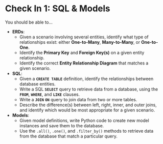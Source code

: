 # Check In 1: SQL & Models

You should be able to...

- **ERDs**:
    - Given a scenario involving several entities, identify what type of relationships exist: either **One-to-Many**, **Many-to-Many**, or **One-to-One**.
    - Identify the **Primary Key** and **Foreign Key(s)** on a given entity relationship.
    - Identify the correct **Entity Relationship Diagram** that matches a given scenario.
- **SQL**:
    - Given a **`CREATE TABLE`** definition, identify the relationships between database entities.
    - Write a SQL **`SELECT`** query to retrieve data from a database, using the **`FROM`**, **`WHERE`**, and **`LIKE`** clauses.
    - Write a **`JOIN`** **`ON`** query to join data from two or more tables.
    - Describe the difference(s) between left, right, inner, and outer joins, and identify which would be most appropriate for a given scenario.
- **Models**:
    - Given model definitions, write Python code to create new model instances and save them to the database.
    - Use the `.all()`, `.one()`, and `.filter_by()` methods to retrieve data from the database that match a particular query.
